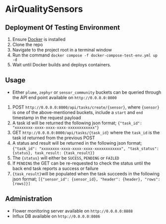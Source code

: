 # AirQualitySensors

## Deployment Of Testing Environment

1. Ensure [Docker](https://www.docker.com/) is installed
2. Clone the repo
3. Navigate to the project root in a terminal window
4. Run the command ```docker compose -f docker-compose-test-env.yml up -d```
5. Wait until Docker builds and deploys containers.

## Usage

- Either ```plume```, ```zephyr``` or ```sensor_community``` buckets can be queried through the API end point available
  on ```http://0.0.0.0:8000```

1. POST ```http://0.0.0.0:8000/api/tasks/create/{sensor}```, where ```{sensor}``` is one of the above-mentioned buckets,
   include a ```start``` and ```end``` timestamp in the request payload
2. A task id will be returned the following json format; ```{"task_id": "xxxxxxxx-xxxx-xxxx-xxxx-xxxxxxxxxxxx"}```
3. GET ```http://0.0.0.0:8000/api/tasks/{task_id}``` where the ```task_id``` is the task id returned from the previous
   POST
4. A status and result will be returned in the following json
   format; ```{"task_id": "xxxxxxxx-xxxx-xxxx-xxxx-xxxxxxxxxxxx", "task_status": {status}, task_result: {task_result}}```
5. The ```{status}``` will either be ```SUCESS```, ```PENDING``` or ```FAILED```
6. If ```PENDING``` the GET can be re-requested to check the status until the back end task reports a success or failure
7. ```{task_result}```will be populated when the task succeeds in the following json
   format; ```[{"sensor_id": {sensor_id}, "header": {header}, "rows": [rows]}]```

## Administration

- Flower monitoring server available on ```http://0.0.0.0:8888```
- Influx DB available on ```http://0.0.0.0:8086```